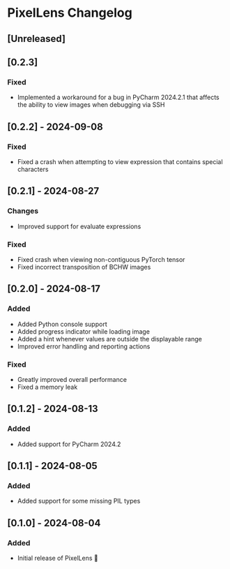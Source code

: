 <!-- Keep a Changelog guide -> https://keepachangelog.com -->

# PixelLens Changelog

## [Unreleased]

## [0.2.3]

### Fixed

- Implemented a workaround for a bug in PyCharm 2024.2.1 that affects the ability to view images when debugging via SSH

## [0.2.2] - 2024-09-08

### Fixed

- Fixed a crash when attempting to view expression that contains special characters

## [0.2.1] - 2024-08-27

### Changes

- Improved support for evaluate expressions

### Fixed

- Fixed crash when viewing non-contiguous PyTorch tensor
- Fixed incorrect transposition of BCHW images

## [0.2.0] - 2024-08-17

### Added

- Added Python console support
- Added progress indicator while loading image
- Added a hint whenever values are outside the displayable range
- Improved error handling and reporting actions

### Fixed

- Greatly improved overall performance
- Fixed a memory leak

## [0.1.2] - 2024-08-13

### Added

- Added support for PyCharm 2024.2

## [0.1.1] - 2024-08-05

### Added

- Added support for some missing PIL types

## [0.1.0] - 2024-08-04

### Added

- Initial release of PixelLens 🎉
